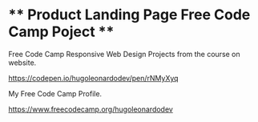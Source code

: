 <h1>** Product Landing Page Free Code Camp Poject **</h1>

Free Code Camp Responsive Web Design Projects from the course on website.

https://codepen.io/hugoleonardodev/pen/rNMyXyq

My Free Code Camp Profile.

https://www.freecodecamp.org/hugoleonardodev
